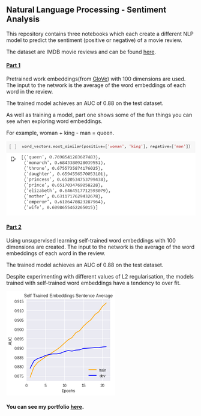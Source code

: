## Natural Language Processing - Sentiment Analysis

This repository contains three notebooks which each create a different NLP model to predict the sentiment (positive or negative) of a movie review.

The dataset are IMDB movie reviews and can be found [here](https://www.kaggle.com/utathya/imdb-review-dataset).

#### [Part 1](https://colab.research.google.com/drive/1YQm_uZvSVQ3vvfVrkeVDu-Ru2osVuHyU)
Pretrained work embeddings(from [GloVe](https://nlp.stanford.edu/projects/glove/)) with 100 dimensions are used. The input to the network is the average of the word embeddings of each word in the review.

The trained model achieves an AUC of 0.88 on the test dataset.

As well as training a model, part one shows some of the fun things you can see when exploring word embeddings.

For example, woman + king - man = queen.

![](queen-to-king.PNG)

#### [Part 2](https://colab.research.google.com/drive/12kYa6bej_kei2LfCRb2m-pYgiH2yL7yN)

Using unsupervised learning self-trained word embeddings with 100 dimensions are created. The input to the network is the average of the word embeddings of each word in the review.

The trained model achieves an AUC of 0.88 on the test dataset.

Despite experimenting with different values of L2 regularisation, the models trained with self-trained word embeddings have a tendency to over fit.

![](overfit.png)


#### You can see my portfolio [here](http://benjaminphillips22.github.io).
